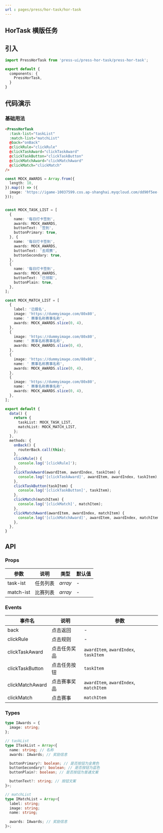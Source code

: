 ```yaml
---
url : pages/press/hor-task/hor-task
---
```


## HorTask 横版任务


## 引入

```ts
import PressHorTask from 'press-ui/press-hor-task/press-hor-task';

export default {
  components: {
    PressHorTask,
  }
}
```

## 代码演示

### 基础用法

```html
<PressHorTask
  :task-list="taskList"
  :match-list="matchList"
  @back="onBack"
  @clickRule="clickRule"
  @clickTaskAward="clickTaskAward"
  @clickTaskButton="clickTaskButton"
  @clickMatchAward="clickMatchAward"
  @clickMatch="clickMatch"
/>
```

```ts
const MOCK_AWARDS = Array.from({
  length: 10,
}).map(() => ({
  image: 'https://igame-10037599.cos.ap-shanghai.myqcloud.com/dd90f5ee-282c-bf96-f8de-c22de72ee7b1.jpg',
}));


const MOCK_TASK_LIST = [
  {
    name: '每日打卡签到',
    awards: MOCK_AWARDS,
    buttonText: '签到',
    buttonPrimary: true,
  }, {
    name: '每日打卡签到',
    awards: MOCK_AWARDS,
    buttonText: '去观赛',
    buttonSecondary: true,
  },
  {
    name: '每日打卡签到',
    awards: MOCK_AWARDS,
    buttonText: '已领取',
    buttonPlain: true,
  },
];

const MOCK_MATCH_LIST = [
  {
    label: '已报名',
    image: 'https://dummyimage.com/80x80',
    name: ' 赛事名称赛事名称',
    awards: MOCK_AWARDS.slice(0, 4),
  },
  {
    image: 'https://dummyimage.com/80x80',
    name: ' 赛事名称赛事名称',
    awards: MOCK_AWARDS.slice(0, 4),
  },
  {
    image: 'https://dummyimage.com/80x80',
    name: ' 赛事名称赛事名称',
    awards: MOCK_AWARDS.slice(0, 4),
  },
  {
    image: 'https://dummyimage.com/80x80',
    name: ' 赛事名称赛事名称',
    awards: MOCK_AWARDS.slice(0, 4),
  },
];

export default {
  data() {
    return {
      taskList: MOCK_TASK_LIST,
      matchList: MOCK_MATCH_LIST,
    };
  },
  methods: {
    onBack() {
      routerBack.call(this);
    },
    clickRule() {
      console.log('[clickRule]');
    },
    clickTaskAward(awardItem, awardIndex, taskItem) {
      console.log('[clickTaskAward]', awardItem, awardIndex, taskItem);
    },
    clickTaskButton(taskItem) {
      console.log('[clickTaskButton]', taskItem);
    },
    clickMatch(matchItem) {
      console.log('[clickMatch]', matchItem);
    },
    clickMatchAward(awardItem, awardIndex, matchItem) {
      console.log('[clickMatchAward]', awardItem, awardIndex, matchItem);
    },
  },
}

```

## API

### Props

| 参数      | 说明     | 类型    | 默认值 |
| --------- | -------- | ------- | ------ |
| task-ist  | 任务列表 | _array_ | -      |
| match-ist | 比赛列表 | _array_ | -      |



### Events

| 事件名          | 说明         | 参数                                   |
| --------------- | ------------ | -------------------------------------- |
| back            | 点击返回     | -                                      |
| clickRule       | 点击规则     | -                                      |
| clickTaskAward  | 点击任务奖品 | `awardItem`, `awardIndex`, `taskItem`  |
| clickTaskButton | 点击任务按钮 | `taskItem`                             |
| clickMatchAward | 点击赛事奖品 | `awardItem`, `awardIndex`, `matchItem` |
| clickMatch      | 点击赛事     | `matchItem`                            |


### Types


```ts
type IAwards = {
  image: string;
};

// taskList
type ITaskList = Array<{
  name: string; // 名称
  awards: IAwards; // 奖励信息

  buttonPrimary?: boolean; // 是否按钮为金黄色
  buttonSecondary?: boolean; // 是否按钮为蓝色
  buttonPlain?: boolean; // 是否按钮为普通文案

  buttonText?: string; // 按钮文案
}>;

// matchList
type IMatchList = Array<{
  label: string;
  image: string;
  name: string;
  
  awards: IAwards; // 奖励信息
}>;
```